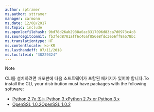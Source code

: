 ```yaml
---
author: sptramer
ms.author: sttramer
manager: carmonm
ms.date: 12/08/2017
ms.topic: include
ms.openlocfilehash: 9bd78d26ab2988a0ac8317096d83ca7d0973c4c8
ms.sourcegitcommit: fb3fed8701aff6c46af856e8fdc3e56ff9a678bc
ms.translationtype: HT
ms.contentlocale: ko-KR
ms.lasthandoff: 07/11/2018
ms.locfileid: "38229324"
---
```

> [!NOTE]
> <span data-ttu-id="a0629-101">CLI를 설치하려면 배포판에 다음 소프트웨어가 포함된 패키지가 있어야 합니다.</span><span class="sxs-lookup"><span data-stu-id="a0629-101">To install the CLI, your distribution must have packages with the following software:</span></span>
> * [<span data-ttu-id="a0629-102">Python 2.7x 또는 Python 3.x</span><span class="sxs-lookup"><span data-stu-id="a0629-102">Python 2.7x or Python 3.x</span></span>](https://www.python.org/downloads/)
> * [<span data-ttu-id="a0629-103">OpenSSL 1.0.2</span><span class="sxs-lookup"><span data-stu-id="a0629-103">OpenSSL 1.0.2</span></span>](https://www.openssl.org/source/)
